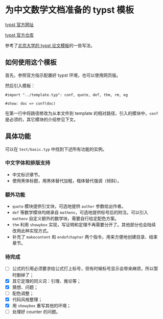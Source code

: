 # 为中文数学文档准备的 typst 模板

[typst 官方网址](https://typst.app/docs)

[typst 官方仓库](https://github.com/typst/typst)

参考了[北京大学的 typst 论文模板](https://github.com/lucifer1004/pkuthss-typst)的一些写法。

## 如何使用这个模板

首先，参照官方指示配置好 typst 环境，也可以使用网页版。

然后引入模板：

```
#import "../template.typ": conf, quote, def, thm, rm, eg

#show: doc => conf(doc)
```

在第一行中将路径修改为从本文件到 template 的相对路径，引入的模块中，`conf` 是必须的，其它模块的介绍参见下文。

## 具体功能

可以在 `test/basic.typ` 中找到下述所有功能的实例。

### 中文字体和排版支持

- 中文标识章节。
- 使用黑体标题，用黑体替代加粗，楷体替代强调（倾斜）。

### 额外功能

- `quote` 模块提供引文块，可选地提供 `author` 参数给出作者。
- `def` 等数学模块均继承自 `mathenv`，可选地提供标号后的附注。可以引入 `mathenv` 自定义额外的数学块，需要自行给定配色方案。
- `thm` 利用 `showybox` 实现，写证明和定理不再需要分开了。其他部分也会陆续改用此种实现方式。
- 补充了 `makecontent` 和 `endofchapter` 两个指令，用来方便地创建目录、结束章节。

### 待完成

- [ ] 公式的引用必须要求给公式打上标号，但有时候标号显示会带来麻烦，所以暂时删掉了；
- [x] 其它定理的同义词：引理、推论等；
- [x] 猜想、问题；
- [ ] 配色调整；
- [x] 代码风格整理；
- [x] 用 `showybox` 重写其他的环境；
- [ ] 处理好 counter 的问题。